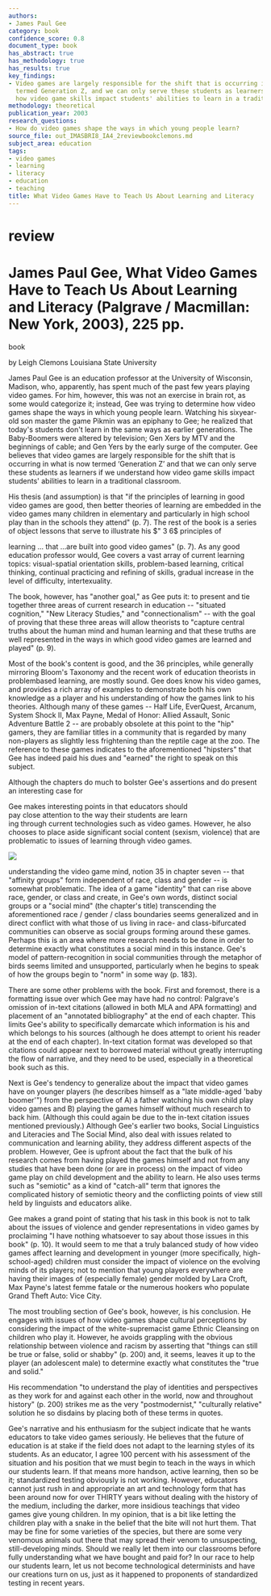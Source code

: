 ```yaml
---
authors:
- James Paul Gee
category: book
confidence_score: 0.8
document_type: book
has_abstract: true
has_methodology: true
has_results: true
key_findings:
- Video games are largely responsible for the shift that is occurring in what is now
  termed Generation Z, and we can only serve these students as learners if we understand
  how video game skills impact students' abilities to learn in a traditional classroom.
methodology: theoretical
publication_year: 2003
research_questions:
- How do video games shape the ways in which young people learn?
source_file: out_IMASBRI8_IA4_2reviewbookclemons.md
subject_area: education
tags:
- video games
- learning
- literacy
- education
- teaching
title: What Video Games Have to Teach Us About Learning and Literacy
---
```


# review

# James Paul Gee, What Video Games Have to Teach Us About Learning and Literacy (Palgrave / Macmillan: New York, 2003), 225 pp.

book

by Leigh Clemons Louisiana State University

James Paul Gee is an education professor at the University of Wisconsin, Madison, who, apparently, has spent much of the past few years playing video games. For him, however, this was not an exercise in brain rot, as some would categorize it; instead, Gee was trying to determine how video games shape the ways in which young people learn. Watching his sixyear-old son master the game Pikmin was an epiphany to Gee; he realized that today's students don't learn in the same ways as earlier generations. The Baby-Boomers were altered by television; Gen Xers by MTV and the beginnings of cable; and Gen Yers by the early surge of the computer. Gee believes that video games are largely responsible for the shift that is occurring in what is now termed ‘Generation Z’ and that we can only serve these students as learners if we understand how video game skills impact students' abilities to learn in a traditional classroom.

His thesis (and assumption) is that "if the principles of learning in good video games are good, then better theories of learning are embedded in the video games many children in elementary and particularly in high school play than in the schools they attend" (p. 7). The rest of the book is a series of object lessons that serve to illustrate his $" 3 6$ principles of

learning … that …are built into good video games" (p. 7). As any good education professor would, Gee covers a vast array of current learning topics: visual-spatial orientation skills, problem-based learning, critical thinking, continual practicing and refining of skills, gradual increase in the level of difficulty, intertexuality.

The book, however, has "another goal," as Gee puts it: to present and tie together three areas of current research in education -- "situated cognition," "New Literacy Studies," and "connectionalism" -- with the goal of proving that these three areas will allow theorists to "capture central truths about the human mind and human learning and that these truths are well represented in the ways in which good video games are learned and played" (p. 9).

Most of the book's content is good, and the 36 principles, while generally mirroring Bloom's Taxonomy and the recent work of education theorists in problembased learning, are mostly sound. Gee does know his video games, and provides a rich array of examples to demonstrate both his own knowledge as a player and his understanding of how the games link to his theories. Although many of these games -- Half Life, EverQuest, Arcanum, System Shock II, Max Payne, Medal of Honor: Allied Assault, Sonic Adventure Battle 2 -- are probably obsolete at this point to the "hip" gamers, they are familiar titles in a community that is regarded by many non-players as slightly less frightening than the reptile cage at the zoo. The reference to these games indicates to the aforementioned "hipsters" that Gee has indeed paid his dues and "earned" the right to speak on this subject.

Although the chapters do much to bolster Gee's assertions and do present an interesting case for

Gee makes interesting points in that educators should   
pay close attention to the way their students are learn  
ing through current technologies such as video games. However, he also chooses to place aside significant social content (sexism, violence) that are problematic to issues of learning through video games.

![](img/1a1fe446f97db7e5a3152e752aead0137564cdd873d4ee9579bc67f5c224c72d.jpg)

understanding the video game mind, notion 35 in chapter seven -- that "affinity groups" form independent of race, class and gender -- is somewhat problematic. The idea of a game "identity" that can rise above race, gender, or class and create, in Gee's own words, distinct social groups or a "social mind" (the chapter's title) transcending the aforementioned race / gender / class boundaries seems generalized and in direct conflict with what those of us living in race- and class-bifurcated communities can observe as social groups forming around these games. Perhaps this is an area where more research needs to be done in order to determine exactly what constitutes a social mind in this instance. Gee's model of pattern-recognition in social communities through the metaphor of birds seems limited and unsupported, particularly when he begins to speak of how the groups begin to "norm" in some way (p. 183).

There are some other problems with the book. First and foremost, there is a formatting issue over which Gee may have had no control: Palgrave's omission of in-text citations (allowed in both MLA and APA formatting) and placement of an "annotated bibliography" at the end of each chapter. This limits Gee's ability to specifically demarcate which information is his and which belongs to his sources (although he does attempt to orient his reader at the end of each chapter). In-text citation format was developed so that citations could appear next to borrowed material without greatly interrupting the flow of narrative, and they need to be used, especially in a theoretical book such as this.

Next is Gee's tendency to generalize about the impact that video games have on younger players (he describes himself as a "late middle-aged 'baby boomer'") from the perspective of A) a father watching his own child play video games and B) playing the games himself without much research to back him. (Although this could again be due to the in-text citation issues mentioned previously.) Although Gee's earlier two books, Social Linguistics and Literacies and The Social Mind, also deal with issues related to communication and learning ability, they address different aspects of the problem. However, Gee is upfront about the fact that the bulk of his research comes from having played the games himself and not from any studies that have been done (or are in process) on the impact of video game play on child development and the ability to learn. He also uses terms such as "semiotic" as a kind of "catch-all" term that ignores the complicated history of semiotic theory and the conflicting points of view still held by linguists and educators alike.

Gee makes a grand point of stating that his task in this book is not to talk about the issues of violence and gender representations in video games by proclaiming "I have nothing whatsoever to say about those issues in this book" (p. 10). It would seem to me that a truly balanced study of how video games affect learning and development in younger (more specifically, high-school-aged) children must consider the impact of violence on the evolving minds of its players; not to mention that young players everywhere are having their images of (especially female) gender molded by Lara Croft, Max Payne's latest femme fatale or the numerous hookers who populate Grand Theft Auto: Vice City.

The most troubling section of Gee's book, however, is his conclusion. He engages with issues of how video games shape cultural perceptions by considering the impact of the white-supremacist game Ethnic Cleansing on children who play it. However, he avoids grappling with the obvious relationship between violence and racism by asserting that "things can still be true or false, solid or shabby" (p. 200) and, it seems, leaves it up to the player (an adolescent male) to determine exactly what constitutes the "true and solid."

His recommendation "to understand the play of identities and perspectives as they work for and against each other in the world, now and throughout history" (p. 200) strikes me as the very "postmodernist," "culturally relative" solution he so disdains by placing both of these terms in quotes.

Gee's narrative and his enthusiasm for the subject indicate that he wants educators to take video games seriously. He believes that the future of education is at stake if the field does not adapt to the learning styles of its students. As an educator, I agree 100 percent with his assessment of the situation and his position that we must begin to teach in the ways in which our students learn. If that means more handson, active learning, then so be it; standardized testing obviously is not working. However, educators cannot just rush in and appropriate an art and technology form that has been around now for over THIRTY years without dealing with the history of the medium, including the darker, more insidious teachings that video games give young children. In my opinion, that is a bit like letting the children play with a snake in the belief that the bite will not hurt them. That may be fine for some varieties of the species, but there are some very venomous animals out there that may spread their venom to unsuspecting, still-developing minds. Should we really let them into our classrooms before fully understanding what we have bought and paid for? In our race to help our students learn, let us not become technological determinists and have our creations turn on us, just as it happened to proponents of standardized testing in recent years.